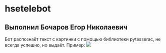 # hsetelebot

## Выполнил Бочаров Егор Николаевич
Бот распознаёт текст с картинки с помощью библиотеки pytesserac, не всегда успешно, но выдаёт.
Пример:
![](i.ibb.co/s2p7b0V/2021-12-14-00-14-54.jpg)
